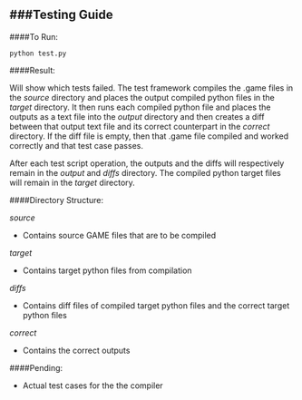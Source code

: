 ###Testing Guide
---
####To Run:

    python test.py

####Result:

Will show which tests failed. The test framework compiles the .game files in the _source_ directory and places the output compiled python files in the _target_ directory. It then runs each compiled python file and places the outputs as a text file into the _output_ directory and then creates a diff between that output text file and its correct counterpart in the _correct_ directory. If the diff file is empty, then that .game file compiled and worked correctly and that test case passes.

After each test script operation, the outputs and the diffs will respectively remain in the _output_ and _diffs_ directory. The compiled python target files will remain in the _target_ directory. 

####Directory Structure:

_source_

- Contains source GAME files that are to be compiled

_target_

- Contains target python files from compilation

_diffs_

- Contains diff files of compiled target python files and the correct target python files

_correct_

- Contains the correct outputs

####Pending:

- Actual test cases for the the compiler

